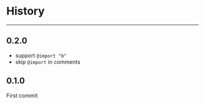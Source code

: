 # History

---

## 0.2.0

- support `@import "b"`
- skip `@import` in comments

## 0.1.0

First commit

